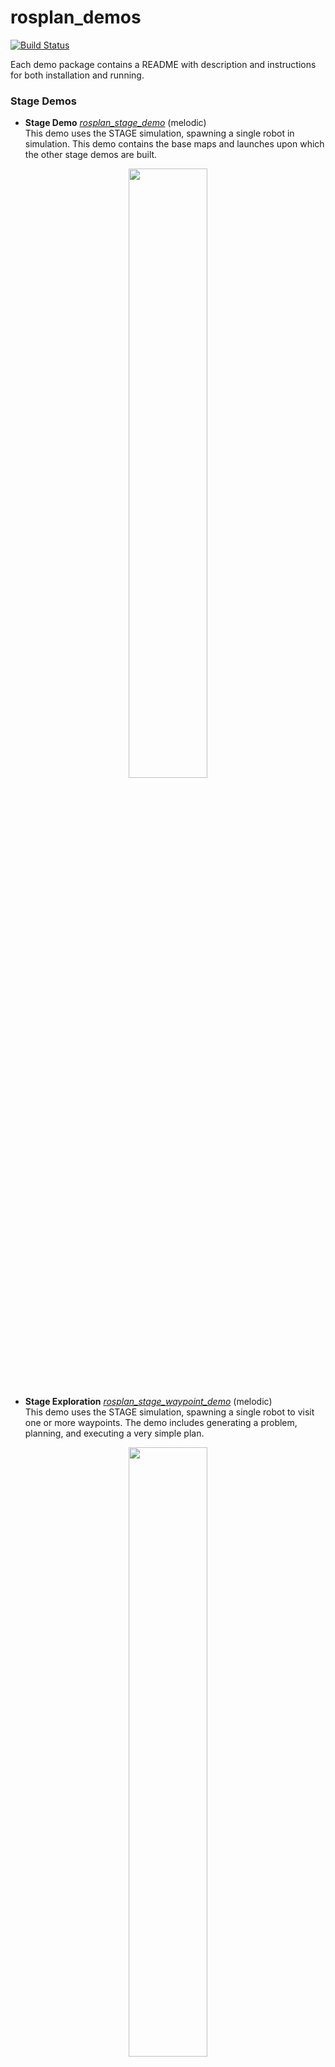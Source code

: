 # rosplan_demos

[![Build Status](https://travis-ci.com/KCL-Planning/rosplan_demos.svg?branch=master)](https://travis-ci.com/KCL-Planning/rosplan_demos)

Each demo package contains a README with description and instructions for both installation and running.

### Stage Demos

- **Stage Demo** [*rosplan_stage_demo*](https://github.com/KCL-Planning/rosplan_demos/blob/master/rosplan_stage_demo) (melodic)  
This demo uses the STAGE simulation, spawning a single robot in simulation. This demo contains the base maps and launches upon which the other stage demos are built.
<p align="center"><img src="https://github.com/KCL-Planning/rosplan_demos/blob/master/rosplan_stage_demo/stage_demo.png" width="50%"></p>

- **Stage Exploration** [*rosplan_stage_waypoint_demo*](https://github.com/KCL-Planning/rosplan_demos/blob/master/rosplan_stage_waypoint_demo) (melodic)  
This demo uses the STAGE simulation, spawning a single robot to visit one or more waypoints. The demo includes generating a problem, planning, and executing a very simple plan.
<p align="center"><img src="https://github.com/KCL-Planning/rosplan_demos/blob/master/rosplan_stage_exploration_demo/rosplan_exploration_demo.png" width="50%"></p>

- **Task-Aware Waypoint Sampling** [*rosplan_stage_waypoint_demo*](https://github.com/KCL-Planning/rosplan_demos/blob/master/rosplan_stage_waypoint_demo) (melodic)  
This demonstrates [ROB-IS](https://github.com/sarah-keren/ROB-IS) and builds upon the STAGE demo. The robot is required to complete inspection missions and uses the ROB-IS package for task-aware waypoint sampling.
<p align="center"><img src="https://github.com/KCL-Planning/rosplan_demos/blob/master/rosplan_stage_waypoint_demo/rosplan_waypoint_demo.png" width="25%"></p>

### Gazebo Demos
- **Turtlebot2 Exploration** [*rosplan_turtlebot2_demo*](tree/master/rosplan_turtlebot2_demo) (kinetic)  
This demo is a simple exploration mission. The robot visits randomly generated waypoints around a map.
- **Turtlebot2 Exploration** [*rosplan_turtlebot3_demo*](tree/master/rosplan_turtlebot3_demo) (melodic)  
This demo is a simple exploration mission. The robot visits randomly generated waypoints around a map.
